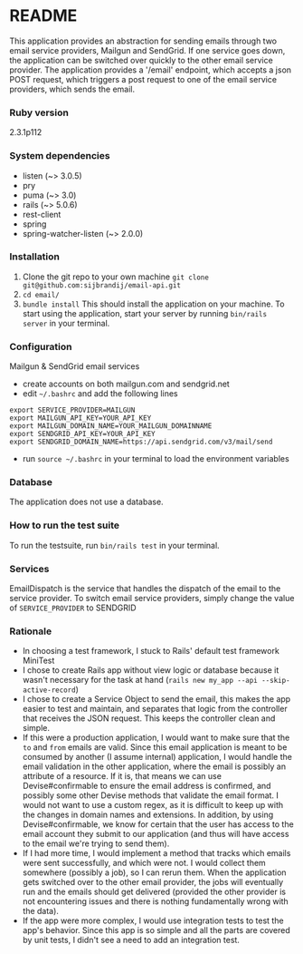# README

This application provides an abstraction for sending emails through two email service providers, Mailgun and SendGrid.
If one service goes down, the application can be switched over quickly to the other email service provider.
The application provides a '/email' endpoint, which accepts a json POST request, which triggers a post request to one of the email service providers, which sends the email.

### Ruby version
2.3.1p112

### System dependencies
- listen (~> 3.0.5)
- pry
- puma (~> 3.0)
- rails (~> 5.0.6)
- rest-client
- spring
- spring-watcher-listen (~> 2.0.0)

### Installation
1. Clone the git repo to your own machine `git clone git@github.com:sijbrandij/email-api.git`
2. `cd email/`
3. `bundle install`
This should install the application on your machine.
To start using the application, start your server by running `bin/rails server` in your terminal.

### Configuration
Mailgun & SendGrid email services
- create accounts on both mailgun.com and sendgrid.net
- edit `~/.bashrc` and add the following lines
```
export SERVICE_PROVIDER=MAILGUN
export MAILGUN_API_KEY=YOUR_API_KEY
export MAILGUN_DOMAIN_NAME=YOUR_MAILGUN_DOMAINNAME
export SENDGRID_API_KEY=YOUR_API_KEY
export SENDGRID_DOMAIN_NAME=https://api.sendgrid.com/v3/mail/send
```
- run `source ~/.bashrc` in your terminal to load the environment variables

### Database
The application does not use a database.

### How to run the test suite
To run the testsuite, run `bin/rails test` in your terminal.

### Services
EmailDispatch is the service that handles the dispatch of the email to the service provider.
To switch email service providers, simply change the value of `SERVICE_PROVIDER` to SENDGRID

### Rationale
- In choosing a test framework, I stuck to Rails' default test framework MiniTest
- I chose to create Rails app without view logic or database because it wasn't necessary for the task at hand (`rails new my_app --api --skip-active-record`)
- I chose to create a Service Object to send the email, this makes the app easier to test and maintain, and separates that logic from the controller that receives the JSON request. This keeps the controller clean and simple.
- If this were a production application, I would want to make sure that the `to` and `from` emails are valid. Since this email application is meant to be consumed by another (I assume internal) application, I would handle the email validation in the other application, where the email is possibly an attribute of a resource. If it is, that means we can use Devise#confirmable to ensure the email address is confirmed, and possibly some other Devise methods that validate the email format. I would not want to use a custom regex, as it is difficult to keep up with the changes in domain names and extensions. In addition, by using Devise#confirmable, we know for certain that the user has access to the email account they submit to our application (and thus will have access to the email we're trying to send them).
- If I had more time, I would implement a method that tracks which emails were sent successfully, and which were not. I would collect them somewhere (possibly a job), so I can rerun them. When the application gets switched over to the other email provider, the jobs will eventually run and the emails should get delivered (provided the other provider is not encountering issues and there is nothing fundamentally wrong with the data).
- If the app were more complex, I would use integration tests to test the app's behavior. Since this app is so simple and all the parts are covered by unit tests, I didn't see a need to add an integration test.
